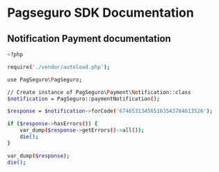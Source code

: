 # Pagseguro SDK Documentation

## Notification Payment documentation

```sh
<?php

require('./vendor/autoload.php');

use PagSeguro\PagSeguro;

// Create instance of PagSeguro\Payment\Notification::class
$notification = PagSeguro::paymentNotification();

$response = $notification->forCode('674653134565163543784613526');

if ($response->hasErrors()) {
    var_dump($response->getErrors()->all());
    die();
}

var_dump($response);
die();
```
